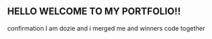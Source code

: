 ## HELLO WELCOME TO MY PORTFOLIO!!


confirmation
I am dozie and i merged me and winners code together

